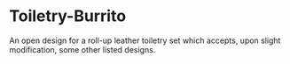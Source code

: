 # Toiletry-Burrito
An open design for a roll-up leather toiletry set which accepts, upon slight modification, some other listed designs.
